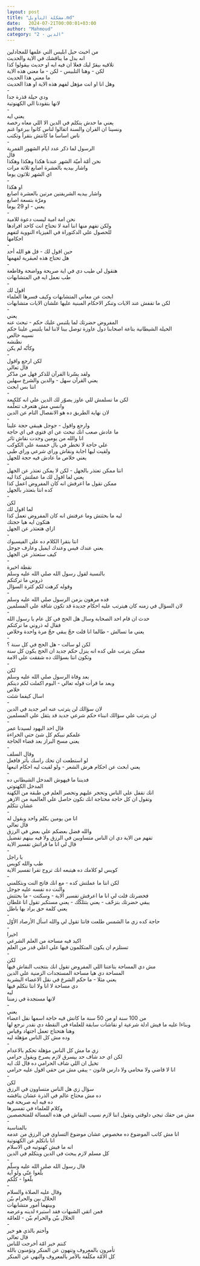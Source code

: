 ```yaml
---
layout: post
title: "مشكلة التأويل.md"
date:   2024-07-21T00:00:01+03:00
author: "Mahmoud"
category: "2 - الدين"
---
```

من اخبث حيل ابليس التي علمها للمجادلين\
انه بدل ما يناقشك في الاية والحديث\
تلاقيه بيقرّ ليك فعلا ان فيه ايه او حديث بيقولوا
كذا\
لكن - وهنا التلبيس - لكن - ما معني هذه الاية\
ما معني هذا الحديث\
وهل انا او انت مؤهل لفهم هذه الاية او هذا الحديث\
-\
ودي حيلة قذرة جدا\
لانها بتقودنا الي الكهنوتية\
-\
يعني ايه\
يعني ما حدش يتكلم في الدين الا اللي معاه رخصة\
ونسينا ان القران والسنة اتقالوا لناس كانوا بيرعوا
غنم\
ناس اساسا ما كانتش بتقرأ وتكتب\
-\
الرسول لما ذكر عدد ايام الشهور القمرية\
قال\
نحن أمّة أميّة الشهر عندنا هكذا وهكذا وهكذا\
واشار بيديه بالعشرة اصابع ثلاثة مرات\
اي الشهر ثلاثون يوما\
-\
او هكذا\
واشار بيديه الشريفتين مرتين بالعشرة اصابع\
ومرّة بتسعة اصابع\
يعني - او 29 يوما\
-\
نحن امة امية ليست دعوة للامية\
ولكن تفهم منها اننا امة لا تحتاج انت كاحد
افرادها\
للحصول علي الدكتوراة في الفيزياء النووية لتفهم\
احكامها\
-\
حين اقول لك - قل هو الله أحد\
هل تحتاج هذه لعبقرية لفهمها\
-\
هتقول لي طيب دي في اية صريحة وواضحة وقاطعة\
طب نعمل ايه في المتشابهات\
-\
اقول لك\
ابحث عن معاني المتشابهات وكيف فسرها العلماء\
لكن ما تقفش عند الايات وتنكر الاحكام المبنية عليها علشان
الايات متشابهات\
-\
يعني\
المفروض حضرتك لما يلتبس عليك حكم - تبحث عنه\
الحيلة الشيطانية بتاعة اصحابنا دول عاوزة توصل بينا لاننا
لما يلتبس علينا حكم\
نسيبه خالص\
نطنشه\
وكأنّه لم يكن\
-\
لكن ارجع واقول\
قال تعالي\
ولقد يسّرنا القرآن للذكر فهل من مدّكر\
يعني القرآن سهل - والدين والشرع سهلين\
انتا بس ابحث\
-\
لكن ما تسلمش للي عاوز يصوّر لك الدين علي انه
كلكيعة\
وانسي مش هتعرف تتعلّمه\
لان نهاية الطريق ده هو الانفصال التام عن الدين\
-\
وارجع واقول - جوجل هيبقي حجة علينا\
ما عادش صعب انك تبحث عن اي فتوي في اي حاجة\
انا والله من يومين وجدت نقاش ثائر\
علي حاجة لا تخطر في بال خمسة علي الكوكب\
ولقيت ليها اجابة ونقاش وراي شرعي وراي طبي\
يعني خلاص ما عادش فيه حجة للجهل\
-\
انتا ممكن تعتذر بالجهل - لكن لا يمكن تعتذر عن
الجهل\
يعني لما اقول لك ما عملتش كذا ليه\
ممكن تقول ما اعرفش انه كان المفروض اعمل كذا\
كده انتا بتعتذر بالجهل\
-\
لكن\
لما اقول لك\
ليه ما بحثتش وما عرفتش انه كان المفروض تعمل كذا\
هتكون ايه هيا حجتك\
ازاي هتعتذر عن الجهل\
-\
انتا بتقرا الكلام ده علي الفيسبوك\
يعني عندك فيس وعندك ايميل وعارف جوجل\
كيف ستعتذر عن الجهل\
-\
نقطة اخيرة\
بالنسبة لقول رسول الله صلي الله عليه وسلم\
ذروني ما تركتكم\
وقوله كرهت لكم كثرة السؤال\
-\
فده مرهون بزمن الرسول صلي الله عليه وسلم\
لان السؤال في زمنه كان هيترتب عليه احكام جديدة قد تكون
شاقة علي المسلمين\
-\
حدث ان قام احد الصحابة وسال هل الحج في كل عام يا رسول
الله\
فقال له ذروني ما تركتكم\
يعني ما تسالش - طالما انا قلت حجّ يبقي حجّ مرة واحدة
وخلاص\
-\
لكن لو سالت - هل الحج في كل سنة ؟\
ممكن يترتب علي كده انه ينزل حكم جديد ان الحج يكون كل
سنة\
وتكون انتا بسؤالك ده شققت علي الامة\
-\
لكن\
بعد وفاة الرسول صلي الله عليه وسلم\
وبعد ما قرأت قوله تعالي - اليوم اكملت لكم دينكم\
خلاص\
اسال كيفما شئت\
-\
لان سؤالك لن يترتب عنه امر جديد في الدين\
لن يترتب علي سؤالك انبناء حكم شرعي جديد قد يثقل علي
المسلمين\
-\
قال احد اليهود لسيدنا عمر\
علمكم نبيكم كل شئ حتي الخراءة\
يعني مسح البراز بعد قضاء الحاجة\
-\
وقال السلف\
لو استطعت ان تحك راسك بأثر فافعل\
يعني ابحث عن احكام هرش الشعر - ولو لقيت ليه احكام
اتبعها\
-\
فديننا ما فيهوش المدخل الشيطاني ده\
المدخل الكهنوتي\
انك تقفل علي الناس وتحجر عليهم وتحصر العلم في طبقة من
الكهنة\
وتقول ان كل حاجة محتاجة انك تكون حاصل علي العالمية من
الازهر\
عشان تتكلم\
-\
انا من يومين بكلم واحد وبقول له\
قال تعالي\
والله فضل بعضكم علي بعض في الرزق\
تفهم من الاية دي ان الناس متساويين في الرزق ولا فيه
بينهم تفضيل\
قال لي انا ما قراتش تفسير الاية\
-\
يا راجل\
طب والله كويس\
كويس لو كلامك ده هيتبعه انك تروح تقرا تفسير
الاية\
-\
لكن انتا ما عملتش كده - مع انك فاتح النت
وبتكلمني\
والنت ده نفسه عليه جوجل\
فحضرتك قلت لي انا ما اعرفش تفسير الاية - وسكتت - ما
بحثتش\
يبقي حضرتك بتزحّف - يعني بتتلكّك - يعني مستكبر تقول انا
غلطان\
يعني كلمة حق يراد بها باطل\
-\
حاجة كده زي ما الشمس طلعت فانتا تقول لي والله اسأل
الأرصاد الأوّل\
-\
اخيرا\
اكيد فيه مساحة من العلم الشرعي\
تستلزم ان يكون المتكلمون فيها علي اعلي قدر من
العلم\
-\
لكن\
مش دي المساحة بتاعتنا اللي المفروض تقول انك بتتجنب
النقاش فيها\
المساحة دي هيا مساحة المستجدات الزمنية علي الدين\
يعني مثلا - ما حكم الشرع في نقل الاعضاء البشرية\
دي مساحة لا انا ولا انتا نتكلم فيها\
ليه\
لانها مستجدة في زمننا\
-\
يعني\
من 100 سنة او من 50 سنة ما كانش فيه حاجة اسمها نقل
اعضاء\
وبناءا عليه ما فيش ادلة شرعية او نقاشات سابقة للعلماء في
النقطة دي نقدر نرجع لها\
وهنا هتحتاج تعمل اجتهاد وقياس\
وده مش كل الناس مؤهلة ليه\
-\
زي ما مش كل الناس مؤهلة تحكم بالاعدام\
لكن اي حد شاف حد بيسرق لازم يصرخ ويقول حرامي\
تخيل ان اللي شاف الحرامي ده قال لك ايه\
انا لا قاضي ولا محامي ولا دارس قانون - يبقي مش من حقي
اقول عليه حرامي\
-\
لكن\
سؤال زي هل الناس متساوون في الرزق\
ده مش محتاج عالم في الذرة عشان يناقشه\
ده فيه ايه صريحة فيه\
وكلام للعلماء في تفسيرها\
مش من حقك تيجي دلوقتي وتقول اننا لازم نسيب النقاش في هذه
المسالة للمتخصصين\
-\
بالمناسبة\
انا مش كاتب الموضوع ده مخصوص عشان موضوع التساوي في الرزق
من عدمه\
انا باتكلم عن الكهنوتية\
انه ما فيش كهنوتيه في الاسلام\
كل مسلم لازم يبحث في الدين ويتكلم في الدين\
-\
قال رسول الله صلي الله عليه وسلّم\
بلّغوا عنّي ولو آية\
بلّغوا - كلّكم\
-\
وقال عليه الصلاة والسلام\
الحلال بين والحرام بيّن\
وبينهما أمور متشابهات\
فمن اتقي الشبهات فقد استبرء لدينه وعرضه\
الحلال بيّن والحرام بيّن - للعامّة\
-\
وأختم بالذي هو خير\
قال تعالي\
كنتم خير امّة أخرجت للناس\
تأمرون بالمعروف وتنهون عن المنكر وتؤمنون بالله\
كل الأمّة مكلّفة بالأمر بالمعروف والنهي عن المنكر
